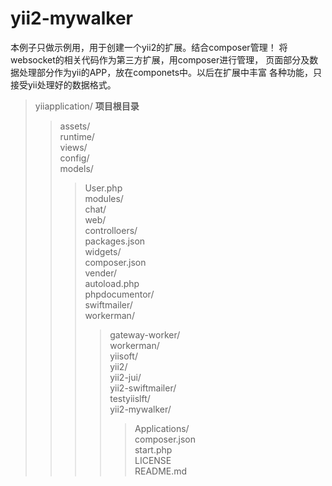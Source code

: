 # yii2-mywalker
本例子只做示例用，用于创建一个yii2的扩展。结合composer管理！
将websocket的相关代码作为第三方扩展，用composer进行管理，
页面部分及数据处理部分作为yii的APP，放在componets中。以后在扩展中丰富
各种功能，只接受yii处理好的数据格式。

>yiiapplication/  **项目根目录**  
>>assets/ <br/>
>>runtime/  <br/>
>>views/ <br/>
>>config/ <br/>
>>models/ <br/>
>>>User.php  <br/>
>>modules/   <br/>
>>>chat/  <br/>
>>web/  <br/>
>>controlloers/  <br/>
>>packages.json <br/>
>>widgets/   <br/>
>>composer.json  <br/>
>>vender/  <br/>
>>>autoload.php  <br/>
>>>phpdocumentor/  <br/>
>>>swiftmailer/  <br/>
>>>workerman/   <br/>
>>>>gateway-worker/  <br/>
>>>>workerman/  <br/> 
>>>yiisoft/  <br/>
>>>> yii2/  <br/>
>>>>yii2-jui/  <br/>
>>>>yii2-swiftmailer/  <br/>
>>> testyiislft/  <br/>
>>>>yii2-mywalker/  <br/>
>>>>>Applications/  <br/>
>>>>>composer.json  <br/>
>>>>>start.php   <br/>
>>>>>LICENSE  <br/>
>>>>>README.md  <br/>
                
        
